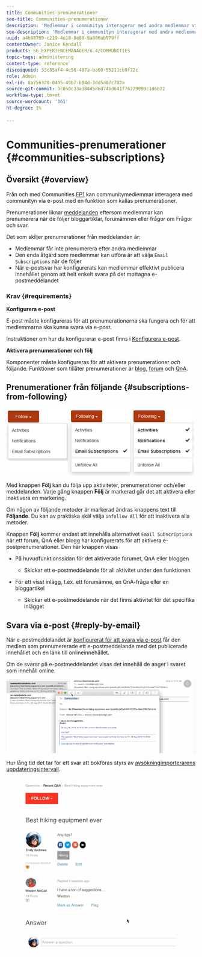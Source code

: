```yaml
---
title: Communities-prenumerationer
seo-title: Communities-prenumerationer
description: 'Medlemmar i communityn interagerar med andra medlemmar via e-post '
seo-description: 'Medlemmar i communityn interagerar med andra medlemmar via e-post '
uuid: a4b98769-c219-4e18-8e80-9a806ab979ff
contentOwner: Janice Kendall
products: SG_EXPERIENCEMANAGER/6.4/COMMUNITIES
topic-tags: administering
content-type: reference
discoiquuid: 33c85af4-4c56-487a-ba60-55211cb9f72c
role: Admin
exl-id: 8a756328-0405-49b7-b94d-3dd5a87c782a
source-git-commit: 3c050c33a384d586d74bd641f7622989dc1d6b22
workflow-type: tm+mt
source-wordcount: '361'
ht-degree: 1%

---
```


# Communities-prenumerationer {#communities-subscriptions}

## Översikt {#overview}

Från och med Communities [FP1](deploy-communities.md#latestfeaturepack) kan communitymedlemmar interagera med communityn via e-post med en funktion som kallas prenumerationer.

Prenumerationer liknar [meddelanden](notifications.md) eftersom medlemmar kan prenumerera när de följer bloggartiklar, forumämnen eller frågor om Frågor och svar.

Det som skiljer prenumerationer från meddelanden är:

* Medlemmar får inte prenumerera efter andra medlemmar
* Den enda åtgärd som medlemmar kan utföra är att välja `Email Subscriptions` när de följer
* När e-postsvar har konfigurerats kan medlemmar effektivt publicera innehållet genom att helt enkelt svara på det mottagna e-postmeddelandet

### Krav {#requirements}

**Konfigurera e-post**

E-post måste konfigureras för att prenumerationerna ska fungera och för att medlemmarna ska kunna svara via e-post.

Instruktioner om hur du konfigurerar e-post finns i [Konfigurera e-post](email.md).

**Aktivera prenumerationer och följ**

Komponenter måste konfigureras för att aktivera prenumerationer *och* följande. Funktioner som tillåter prenumerationer är [blog](blog-feature.md), [forum](forum.md) och [QnA](working-with-qna.md).

## Prenumerationer från följande {#subscriptions-from-following}

![chlimage_1-5](assets/chlimage_1-5.png)

Med knappen **Följ** kan du följa upp aktiviteter, prenumerationer och/eller meddelanden. Varje gång knappen **Följ** är markerad går det att aktivera eller inaktivera en markering.

Om någon av följande metoder är markerad ändras knappens text till **Följande**. Du kan av praktiska skäl välja `Unfollow All` för att inaktivera alla metoder.

Knappen **Följ** kommer endast att innehålla alternativet `Email Subscriptions` när ett forum, QnA eller blogg har konfigurerats för att aktivera e-postprenumerationer. Den här knappen visas

* På huvudfunktionssidan för det aktiverade forumet, QnA eller bloggen

   * Skickar ett e-postmeddelande för all aktivitet under den funktionen

* För ett visst inlägg, t.ex. ett forumämne, en QnA-fråga eller en bloggartikel

   * Skickar ett e-postmeddelande när det finns aktivitet för det specifika inlägget

## Svara via e-post {#reply-by-email}

När e-postmeddelandet är [konfigurerat för att svara via e-post](email.md#configure-polling-importer) får den medlem som prenumererade ett e-postmeddelande med det publicerade innehållet och en länk till onlineinnehållet.

Om de svarar på e-postmeddelandet visas det innehåll de anger i svaret som innehåll online.

![chlimage_1-6](assets/chlimage_1-6.png)

Hur lång tid det tar för ett svar att bokföras styrs av [avsökningimporterarens uppdateringsintervall](email.md#configure-polling-importer).

![chlimage_1-7](assets/chlimage_1-7.png)
